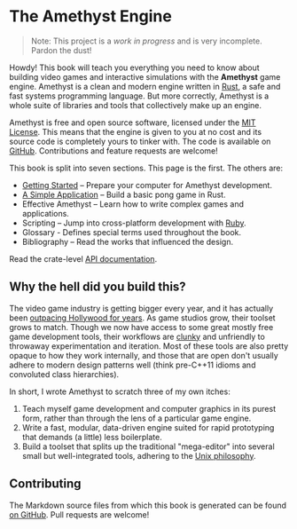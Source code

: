 # The Amethyst Engine

> Note: This project is a *work in progress* and is very incomplete. Pardon the
> dust!

Howdy! This book will teach you everything you need to know about building video
games and interactive simulations with the **Amethyst** game engine. Amethyst is
a clean and modern engine written in [Rust][rs], a safe and fast systems
programming language. But more correctly, Amethyst is a whole suite of libraries
and tools that collectively make up an engine.

[rs]: https://www.rust-lang.org/

Amethyst is free and open source software, licensed under the [MIT License][ml].
This means that the engine is given to you at no cost and its source code is
completely yours to tinker with. The code is available on [GitHub][am].
Contributions and feature requests are welcome!

[ml]: https://github.com/ebkalderon/amethyst/blob/master/COPYING
[am]: https://github.com/ebkalderon/amethyst

This book is split into seven sections. This page is the first. The others are:

* [Getting Started][gs] – Prepare your computer for Amethyst development.
* [A Simple Application][sa] – Build a basic pong game in Rust.
* Effective Amethyst – Learn how to write complex games and applications.
* Scripting – Jump into cross-platform development with [Ruby][rb].
* Glossary - Defines special terms used throughout the book.
* Bibliography – Read the works that influenced the design.

[gs]: ./getting_started.html
[sa]: ./simple_application.html
[rb]: https://www.ruby-lang.org/

Read the crate-level [API documentation][ad].

[ad]: http://ebkalderon.github.io/amethyst/doc/amethyst/

## Why the hell did you build this?

The video game industry is getting bigger every year, and it has actually been
[outpacing Hollywood for years][hw]. As game studios grow, their toolset grows
to match. Though we now have access to some great mostly free game development
tools, their workflows are [clunky][ue] and unfriendly to throwaway
experimentation and iteration. Most of these tools are also pretty opaque to how
they work internally, and those that are open don't usually adhere to modern
design patterns well (think pre-C++11 idioms and convoluted class hierarchies).

[hw]: https://www.quora.com/Who-makes-more-money-Hollywood-or-the-video-game-industry
[ue]: http://cdn.dbolical.com/videos/engines/1/1/456/Unreal_Engine_4_Features_Trailer_--_GDC_2014.mp4.jpg

In short, I wrote Amethyst to scratch three of my own itches:

1. Teach myself game development and computer graphics in its purest form,
   rather than through the lens of a particular game engine.
2. Write a fast, modular, data-driven engine suited for rapid prototyping that
   demands (a little) less boilerplate.
3. Build a toolset that splits up the traditional "mega-editor" into several
   small but well-integrated tools, adhering to the [Unix philosophy][up].

[up]: https://en.wikipedia.org/wiki/Unix_philosophy

## Contributing

The Markdown source files from which this book is generated can be found
[on GitHub][md]. Pull requests are welcome!

[md]: https://github.com/ebkalderon/amethyst/tree/master/book/src

